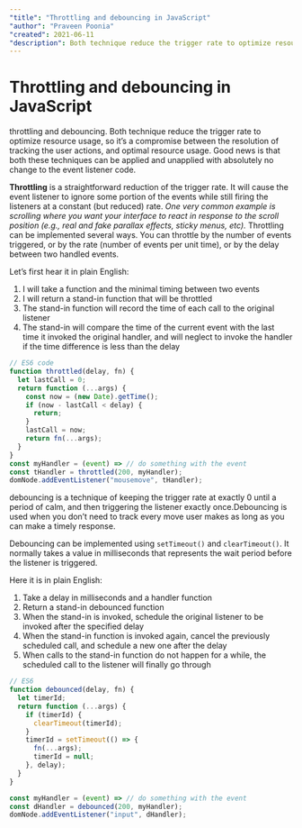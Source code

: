 ```yaml
---
"title": "Throttling and debouncing in JavaScript"
"author": "Praveen Poonia"
"created": 2021-06-11
"description": Both technique reduce the trigger rate to optimize resource usage, so it’s a compromise between the resolution of tracking the user actions, and optimal resource usage.
---
```


# Throttling and debouncing in JavaScript

throttling and debouncing. Both technique reduce the trigger rate to optimize resource usage, so it’s a compromise between the resolution of tracking the user actions, and optimal resource usage. Good news is that both these techniques can be applied and unapplied with absolutely no change to the event listener code.

**Throttling** is a straightforward reduction of the trigger rate. It will cause the event listener to ignore some portion of the events while still firing the listeners at a constant (but reduced) rate. *One very common example is scrolling where you want your interface to react in response to the scroll position (e.g., real and fake parallax effects, sticky menus, etc).* Throttling can be implemented several ways. You can throttle by the number of events triggered, or by the rate (number of events per unit time), or by the delay between two handled events.

Let’s first hear it in plain English:

1. I will take a function and the minimal timing between two events
2. I will return a stand-in function that will be throttled
3. The stand-in function will record the time of each call to the original listener
4. The stand-in will compare the time of the current event with the last time it invoked the original handler, and will neglect to invoke the handler if the time difference is less than the delay

```jsx
// ES6 code
function throttled(delay, fn) {
  let lastCall = 0;
  return function (...args) {
    const now = (new Date).getTime();
    if (now - lastCall < delay) {
      return;
    }
    lastCall = now;
    return fn(...args);
  }
}
const myHandler = (event) => // do something with the event
const tHandler = throttled(200, myHandler);
domNode.addEventListener("mousemove", tHandler);
```

debouncing is a technique of keeping the trigger rate at exactly 0 until a period of calm, and then triggering the listener exactly once.Debouncing is used when you don’t need to track every move user makes as long as you can make a timely response.

Debouncing can be implemented using `setTimeout()` and `clearTimeout()`. It normally takes a value in milliseconds that represents the wait period before the listener is triggered.

Here it is in plain English:

1. Take a delay in milliseconds and a handler function
2. Return a stand-in debounced function
3. When the stand-in is invoked, schedule the original listener to be invoked after the specified delay
4. When the stand-in function is invoked again, cancel the previously scheduled call, and schedule a new one after the delay
5. When calls to the stand-in function do not happen for a while, the scheduled call to the listener will finally go through

```jsx
// ES6
function debounced(delay, fn) {
  let timerId;
  return function (...args) {
    if (timerId) {
      clearTimeout(timerId);
    }
    timerId = setTimeout(() => {
      fn(...args);
      timerId = null;
    }, delay);
  }
}

const myHandler = (event) => // do something with the event
const dHandler = debounced(200, myHandler);
domNode.addEventListener("input", dHandler);
```